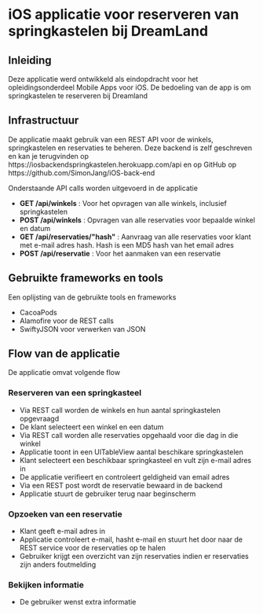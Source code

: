 <h1>iOS applicatie voor reserveren van springkastelen bij DreamLand</h1>
<h2>Inleiding</h2>
<p>Deze applicatie werd ontwikkeld als eindopdracht voor het opleidingsonderdeel Mobile Apps voor iOS. De bedoeling van de app is om springkastelen te reserveren bij Dreamland</p>
<h2>Infrastructuur</h2>
<p>De applicatie maakt gebruik van een REST API voor de winkels, springkastelen en reservaties te beheren. Deze backend is zelf geschreven en kan je terugvinden op https://iosbackendspringkastelen.herokuapp.com/api en op GitHub op https://github.com/SimonJang/iOS-back-end<p>

<p>Onderstaande API calls worden uitgevoerd in de applicatie</p>
<ul>
<li><b>GET /api/winkels</b> : Voor het opvragen van alle winkels, inclusief springkastelen</li>
<li><b>POST /api/winkels</b> : Opvragen van alle reservaties voor bepaalde winkel en datum</li>
<li><b>GET /api/reservaties/"hash"</b> : Aanvraag van alle reservaties voor klant met e-mail adres hash. Hash is een MD5 hash van het email adres</li>
<li><b>POST /api/reservatie</b> : Voor het aanmaken van een reservatie</li>
</ul>

<h2>Gebruikte frameworks en tools</h2>
<p>Een oplijsting van de gebruikte tools en frameworks</p>
<ul>
<li>CacoaPods</li>
<li>Alamofire voor de REST calls</li>
<li>SwiftyJSON voor verwerken van JSON</li>
</ul>

<h2>Flow van de applicatie</h2>
<p>De applicatie omvat volgende flow</p>
<h3>Reserveren van een springkasteel</h3>
<ul>
<li>Via REST call worden de winkels en hun aantal springkastelen opgevraagd</li>
<li>De klant selecteert een winkel en een datum</li>
<li>Via REST call worden alle reservaties opgehaald voor die dag in die winkel</li>
<li>Applicatie toont in een UITableView aantal beschikare springkastelen</li>
<li>Klant selecteert een beschikbaar springkasteel en vult zijn e-mail adres in</li>
<li>De applicatie verifieert en controleert geldigheid van email adres</li>
<li>Via een REST post wordt de reservatie bewaard in de backend</li>
<li>Applicatie stuurt de gebruiker terug naar beginscherm</li>
</ul>

<h3>Opzoeken van een reservatie</h3>
<ul>
<li>Klant geeft e-mail adres in</li>
<li>Applicatie controleert e-mail, hasht e-mail en stuurt het door naar de REST service voor de reservaties op te halen</li>
<li>Gebruiker krijgt een overzicht van zijn reservaties indien er reservaties zijn anders foutmelding</li>
</ul>

<h3>Bekijken informatie</h3>
<ul>
<li>De gebruiker wenst extra informatie</li>
</ul>



